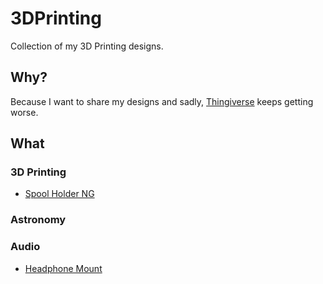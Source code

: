 # 3DPrinting
Collection of my 3D Printing designs.

## Why?

Because I want to share my designs and sadly, [Thingiverse](https://www.thingiverse.com)
keeps getting worse.

## What

### 3D Printing
 
* [Spool Holder NG](spool_holder_ng)

### Astronomy

### Audio

 * [Headphone Mount](headphone_mount)
